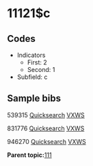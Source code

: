 # 11121$c

## Codes

-   Indicators
    -   First: 2
    -   Second: 1
-   Subfield: c

## Sample bibs

539315 [Quicksearch](https://search.library.yale.edu/catalog/539315) [VXWS](http://prodorbis.library.yale.edu:7014/vxws/GetHoldingsService?bibId=539315)

831776 [Quicksearch](https://search.library.yale.edu/catalog/831776) [VXWS](http://prodorbis.library.yale.edu:7014/vxws/GetHoldingsService?bibId=831776)

946270 [Quicksearch](https://search.library.yale.edu/catalog/946270) [VXWS](http://prodorbis.library.yale.edu:7014/vxws/GetHoldingsService?bibId=946270)

**Parent topic:**[111](../../tags/111/111.md)

